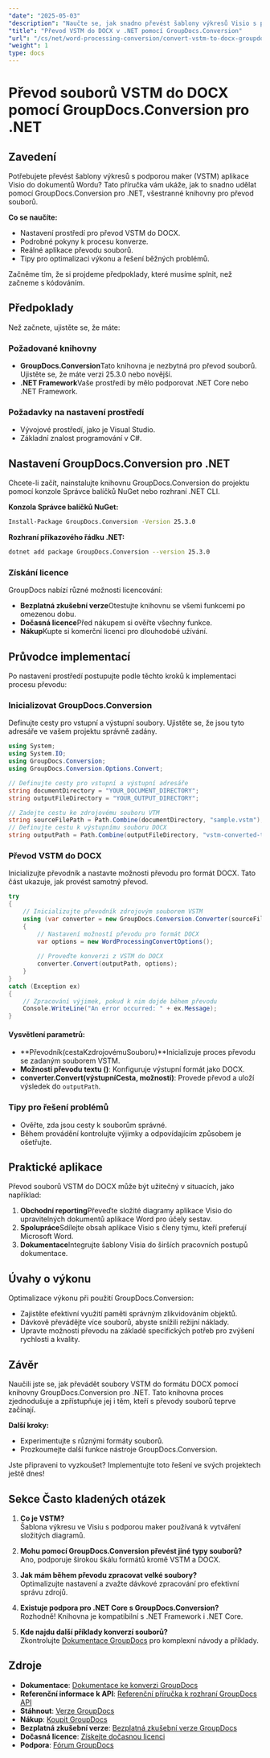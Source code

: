 ```yaml
---
"date": "2025-05-03"
"description": "Naučte se, jak snadno převést šablony výkresů Visio s podporou maker (VSTM) do dokumentů Wordu pomocí nástroje GroupDocs.Conversion pro .NET."
"title": "Převod VSTM do DOCX v .NET pomocí GroupDocs.Conversion"
"url": "/cs/net/word-processing-conversion/convert-vstm-to-docx-groupdocs-dotnet/"
"weight": 1
type: docs
---
```

# Převod souborů VSTM do DOCX pomocí GroupDocs.Conversion pro .NET

## Zavedení

Potřebujete převést šablony výkresů s podporou maker (VSTM) aplikace Visio do dokumentů Wordu? Tato příručka vám ukáže, jak to snadno udělat pomocí GroupDocs.Conversion pro .NET, všestranné knihovny pro převod souborů.

**Co se naučíte:**
- Nastavení prostředí pro převod VSTM do DOCX.
- Podrobné pokyny k procesu konverze.
- Reálné aplikace převodu souborů.
- Tipy pro optimalizaci výkonu a řešení běžných problémů.

Začněme tím, že si projdeme předpoklady, které musíme splnit, než začneme s kódováním.

## Předpoklady

Než začnete, ujistěte se, že máte:

### Požadované knihovny
- **GroupDocs.Conversion**Tato knihovna je nezbytná pro převod souborů. Ujistěte se, že máte verzi 25.3.0 nebo novější.
- **.NET Framework**Vaše prostředí by mělo podporovat .NET Core nebo .NET Framework.

### Požadavky na nastavení prostředí
- Vývojové prostředí, jako je Visual Studio.
- Základní znalost programování v C#.

## Nastavení GroupDocs.Conversion pro .NET

Chcete-li začít, nainstalujte knihovnu GroupDocs.Conversion do projektu pomocí konzole Správce balíčků NuGet nebo rozhraní .NET CLI.

**Konzola Správce balíčků NuGet:**
```bash
Install-Package GroupDocs.Conversion -Version 25.3.0
```

**Rozhraní příkazového řádku .NET:**
```bash
dotnet add package GroupDocs.Conversion --version 25.3.0
```

### Získání licence

GroupDocs nabízí různé možnosti licencování:
- **Bezplatná zkušební verze**Otestujte knihovnu se všemi funkcemi po omezenou dobu.
- **Dočasná licence**Před nákupem si ověřte všechny funkce.
- **Nákup**Kupte si komerční licenci pro dlouhodobé užívání.

## Průvodce implementací

Po nastavení prostředí postupujte podle těchto kroků k implementaci procesu převodu:

### Inicializovat GroupDocs.Conversion

Definujte cesty pro vstupní a výstupní soubory. Ujistěte se, že jsou tyto adresáře ve vašem projektu správně zadány.

```csharp
using System;
using System.IO;
using GroupDocs.Conversion;
using GroupDocs.Conversion.Options.Convert;

// Definujte cesty pro vstupní a výstupní adresáře
string documentDirectory = "YOUR_DOCUMENT_DIRECTORY";
string outputFileDirectory = "YOUR_OUTPUT_DIRECTORY";

// Zadejte cestu ke zdrojovému souboru VTM
string sourceFilePath = Path.Combine(documentDirectory, "sample.vstm");
// Definujte cestu k výstupnímu souboru DOCX
string outputPath = Path.Combine(outputFileDirectory, "vstm-converted-to.docx");
```

### Převod VSTM do DOCX

Inicializujte převodník a nastavte možnosti převodu pro formát DOCX. Tato část ukazuje, jak provést samotný převod.

```csharp
try
{
    // Inicializujte převodník zdrojovým souborem VSTM
    using (var converter = new GroupDocs.Conversion.Converter(sourceFilePath))
    {
        // Nastavení možností převodu pro formát DOCX
        var options = new WordProcessingConvertOptions();
        
        // Proveďte konverzi z VSTM do DOCX
        converter.Convert(outputPath, options);
    }
}
catch (Exception ex)
{
    // Zpracování výjimek, pokud k nim dojde během převodu
    Console.WriteLine("An error occurred: " + ex.Message);
}
```

#### Vysvětlení parametrů:
- **Převodník(cestaKzdrojovémuSouboru)**Inicializuje proces převodu se zadaným souborem VSTM.
- **Možnosti převodu textu ()**: Konfiguruje výstupní formát jako DOCX.
- **converter.Convert(výstupníCesta, možnosti)**: Provede převod a uloží výsledek do `outputPath`.

### Tipy pro řešení problémů

- Ověřte, zda jsou cesty k souborům správné.
- Během provádění kontrolujte výjimky a odpovídajícím způsobem je ošetřujte.

## Praktické aplikace

Převod souborů VSTM do DOCX může být užitečný v situacích, jako například:
1. **Obchodní reporting**Převeďte složité diagramy aplikace Visio do upravitelných dokumentů aplikace Word pro účely sestav.
2. **Spolupráce**Sdílejte obsah aplikace Visio s členy týmu, kteří preferují Microsoft Word.
3. **Dokumentace**Integrujte šablony Visia do širších pracovních postupů dokumentace.

## Úvahy o výkonu

Optimalizace výkonu při použití GroupDocs.Conversion:
- Zajistěte efektivní využití paměti správným zlikvidováním objektů.
- Dávkově převádějte více souborů, abyste snížili režijní náklady.
- Upravte možnosti převodu na základě specifických potřeb pro zvýšení rychlosti a kvality.

## Závěr

Naučili jste se, jak převádět soubory VSTM do formátu DOCX pomocí knihovny GroupDocs.Conversion pro .NET. Tato knihovna proces zjednodušuje a zpřístupňuje jej i těm, kteří s převody souborů teprve začínají. 

**Další kroky:**
- Experimentujte s různými formáty souborů.
- Prozkoumejte další funkce nástroje GroupDocs.Conversion.

Jste připraveni to vyzkoušet? Implementujte toto řešení ve svých projektech ještě dnes!

## Sekce Často kladených otázek

1. **Co je VSTM?**  
   Šablona výkresu ve Visiu s podporou maker používaná k vytváření složitých diagramů.

2. **Mohu pomocí GroupDocs.Conversion převést jiné typy souborů?**  
   Ano, podporuje širokou škálu formátů kromě VSTM a DOCX.

3. **Jak mám během převodu zpracovat velké soubory?**  
   Optimalizujte nastavení a zvažte dávkové zpracování pro efektivní správu zdrojů.

4. **Existuje podpora pro .NET Core s GroupDocs.Conversion?**  
   Rozhodně! Knihovna je kompatibilní s .NET Framework i .NET Core.

5. **Kde najdu další příklady konverzí souborů?**  
   Zkontrolujte [Dokumentace GroupDocs](https://docs.groupdocs.com/conversion/net/) pro komplexní návody a příklady.

## Zdroje

- **Dokumentace**: [Dokumentace ke konverzi GroupDocs](https://docs.groupdocs.com/conversion/net/)
- **Referenční informace k API**: [Referenční příručka k rozhraní GroupDocs API](https://reference.groupdocs.com/conversion/net/)
- **Stáhnout**: [Verze GroupDocs](https://releases.groupdocs.com/conversion/net/)
- **Nákup**: [Koupit GroupDocs](https://purchase.groupdocs.com/buy)
- **Bezplatná zkušební verze**: [Bezplatná zkušební verze GroupDocs](https://releases.groupdocs.com/conversion/net/)
- **Dočasná licence**: [Získejte dočasnou licenci](https://purchase.groupdocs.com/temporary-license/)
- **Podpora**: [Fórum GroupDocs](https://forum.groupdocs.com/c/conversion/10)